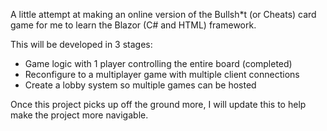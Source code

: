 A little attempt at making an online version of the Bullsh*t (or Cheats) card game for me to learn the Blazor (C# and HTML) framework.

This will be developed in 3 stages:
- Game logic with 1 player controlling the entire board (completed)
- Reconfigure to a multiplayer game with multiple client connections
- Create a lobby system so multiple games can be hosted

Once this project picks up off the ground more, I will update this to help make the project more navigable.

